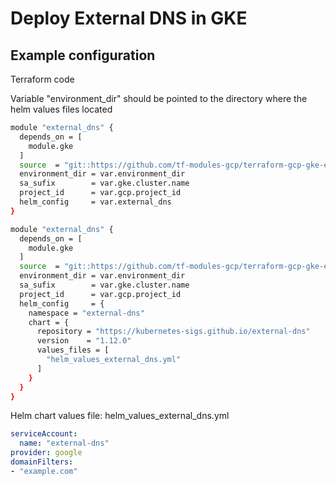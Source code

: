 # Deploy External DNS in GKE

## Example configuration

Terraform code

Variable "environment_dir" should be pointed to the directory where the helm values files located

```bash
module "external_dns" {
  depends_on = [
    module.gke
  ]
  source  = "git::https://github.com/tf-modules-gcp/terraform-gcp-gke-external-dns.git//modules/external-dns?ref=0.1.0"
  environment_dir = var.environment_dir
  sa_sufix        = var.gke.cluster.name
  project_id      = var.gcp.project_id
  helm_config     = var.external_dns
}
```

```bash
module "external_dns" {
  depends_on = [
    module.gke
  ]
  source  = "git::https://github.com/tf-modules-gcp/terraform-gcp-gke-external-dns.git//modules/external-dns?ref=0.1.0"
  environment_dir = var.environment_dir
  sa_sufix        = var.gke.cluster.name
  project_id      = var.gcp.project_id
  helm_config     = {
    namespace = "external-dns"
    chart = {
      repository = "https://kubernetes-sigs.github.io/external-dns"
      version    = "1.12.0"
      values_files = [
        "helm_values_external_dns.yml"
      ]
    }
  }
}
```

Helm chart values file: helm_values_external_dns.yml

```yaml
serviceAccount:
  name: "external-dns"
provider: google
domainFilters:
- "example.com"
```
